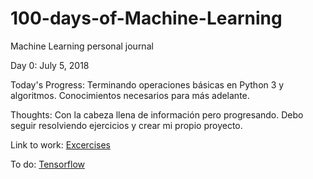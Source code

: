 # 100-days-of-Machine-Learning
Machine Learning personal journal

Day 0: July 5, 2018

Today's Progress: Terminando operaciones básicas en Python 3 y algoritmos. Conocimientos necesarios para más adelante.

Thoughts: Con la cabeza llena de información pero progresando. Debo seguir resolviendo ejercicios y crear mi propio proyecto.

Link to work: [Excercises](https://www.udemy.com/python-for-beginner/learn/v4/t/lecture/8843008?start=0)

To do: [Tensorflow](https://www.tensorflow.org/get_started/)
